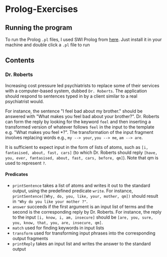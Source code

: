 # Prolog-Exercises

## Running the program

To run the Prolog `.pl` files, I used SWI Prolog from <a href='http://www.swi-prolog.org/download/stable'>here</a>. Just install it in your machine and double click a `.pl` file to run

## Contents

### Dr. Roberts

Increasing cost pressure led psychiatrists to replace some of their services with a computer-based system, dubbed `Dr. Roberts`. The application should respond to sentences typed in by a client similar to a real psychiatrist would. 

For instance, the sentence "I feel bad about my brother." should be answered with "What makes you feel bad about your brother?". Dr. Roberts can form the reply by looking for the keyword `feel` and then inserting a transformed version of whatever follows `feel` in the input to the template e.g. "What makes you feel *?". The transformation of the input fragment involves replacing words e.g., `my --> your`, `you --> me`, `am --> are`.

It is sufficient to expect input in the form of lists of atoms, such as `[i, fantasised, about, fast, cars]` (to which Dr. Roberts should reply `[have, you, ever, fantasised, about, fast, cars, before, qm]`). Note that qm is used to represent `?`.

#### Predicates
- `printSentence` takes a list of atoms and writes it out to the standard output, using the predefined predicate `write`. For instance, `printSentence([Why, do, you, like, your, mother, qm])` should result in `"Why do you like your mother ?"`.
- `answer` succeeds if the first argument is an input list of terms and the second is the corresponding reply by Dr. Roberts. For instance, the reply to the input `[i, know, i, am, insecure]` should be `[are, you, sure, you, know, that, you, are, insecure, qm]`.
- `match` used for finding keywords in input lists
- `transform` used for transforming input phrases into the corresponding output fragments
- `printReply` takes an input list and writes the answer to the standard output
